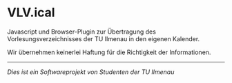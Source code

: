 ﻿# VLV.ical

Javascript und Browser-Plugin zur Übertragung des Vorlesungsverzeichnisses der TU Ilmenau in den eigenen Kalender.

Wir übernehmen keinerlei Haftung für die Richtigkeit der Informationen.

___

*Dies ist ein Softwareprojekt von Studenten der TU Ilmenau*
